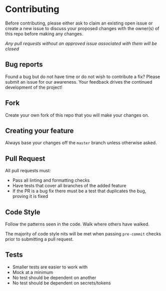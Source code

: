 # Contributing

Before contributing, please either ask to claim an existing open issue or create
a new issue to discuss your proposed changes with the owner(s) of this repo
before making any changes.

*Any pull requests without an approved issue associated with them will be
closed*

## Bug reports

Found a bug but do not have time or do not wish to contribute a fix? Please
submit an issue for our awareness. Your feedback drives the continued
development of the project!

## Fork

Create your own fork of this repo that you will make your changes on.

## Creating your feature

Always base your changes off the `master` branch unless otherwise asked.

## Pull Request

All pull requests must:

- Pass all linting and formatting checks
- Have tests that cover all branches of the added feature
- If the PR is a bug fix there must be a test that duplicates the bug, proving
  it is fixed

## Code Style

Follow the patterns seen in the code. Walk where others have walked.

The majority of code style nits will be met when passing `pre-commit` checks
prior to submitting a pull request.

## Tests

  - Smaller tests are easier to work with
  - Mock at a minimum
  - No test should be dependent on another
  - No test should be dependent on secrets/tokens
